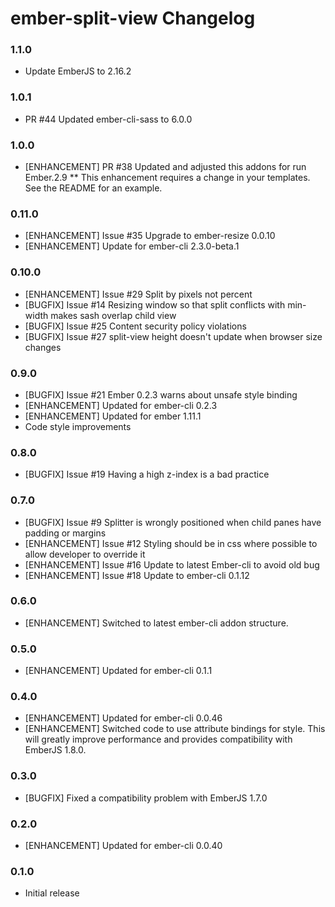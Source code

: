 # ember-split-view Changelog

### 1.1.0
* Update EmberJS to 2.16.2

### 1.0.1
* PR #44 Updated ember-cli-sass to 6.0.0

### 1.0.0
* [ENHANCEMENT] PR #38 Updated and adjusted this addons for run Ember.2.9
** This enhancement requires a change in your templates.  See the README for an example.

### 0.11.0
* [ENHANCEMENT] Issue #35 Upgrade to ember-resize 0.0.10
* [ENHANCEMENT] Update for ember-cli 2.3.0-beta.1

### 0.10.0

* [ENHANCEMENT] Issue #29 Split by pixels not percent
* [BUGFIX] Issue #14 Resizing window so that split conflicts with min-width makes sash overlap child view
* [BUGFIX] Issue #25 Content security policy violations
* [BUGFIX] Issue #27 split-view height doesn't update when browser size changes

### 0.9.0

* [BUGFIX] Issue #21 Ember 0.2.3 warns about unsafe style binding
* [ENHANCEMENT] Updated for ember-cli 0.2.3
* [ENHANCEMENT] Updated for ember 1.11.1
* Code style improvements

### 0.8.0

* [BUGFIX] Issue #19 Having a high z-index is a bad practice

### 0.7.0

* [BUGFIX] Issue #9 Splitter is wrongly positioned when child panes have padding or margins
* [ENHANCEMENT] Issue #12 Styling should be in css where possible to allow developer to override it
* [ENHANCEMENT] Issue #16 Update to latest Ember-cli to avoid old bug
* [ENHANCEMENT] Issue #18 Update to ember-cli 0.1.12

### 0.6.0

* [ENHANCEMENT] Switched to latest ember-cli addon structure.

### 0.5.0

* [ENHANCEMENT] Updated for ember-cli 0.1.1

### 0.4.0

* [ENHANCEMENT] Updated for ember-cli 0.0.46
* [ENHANCEMENT] Switched code to use attribute bindings for style.  This will greatly improve performance and provides compatibility with EmberJS 1.8.0.

### 0.3.0

* [BUGFIX] Fixed a compatibility problem with EmberJS 1.7.0

### 0.2.0

* [ENHANCEMENT] Updated for ember-cli 0.0.40

### 0.1.0

* Initial release
